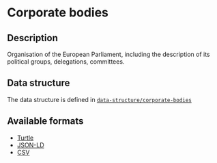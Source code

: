 # Corporate bodies

## Description

Organisation of the European Parliament, including the description of its political groups, delegations, committees.

## Data structure

The data structure is defined in [`data-structure/corporate-bodies`](../../data-structure/corporate-bodies/)

## Available formats

- [Turtle](./corporate-bodies.ttl)
- [JSON-LD](./corporate-bodies.jsonld)
- [CSV](./corporate-bodies.csv)
